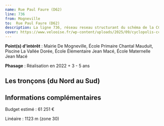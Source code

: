 ```yaml
---
name: Rue Paul Faure (D62)
line: 736
from: Mogneville
to:  Rue Paul Faure (D62) 
description: La ligne 736, réseau reseau structurant du schéma de la CCLVD (tronçon 136) concerne Mogneville - Rue Paul Faure (D62)
cover: https://www.velooise.fr/wp-content/uploads/2025/09/cyclopolis-cclvd-136.jpg
---
```


**Point(s) d'intérêt** : Mairie De Mogneville, École Primaire Chantal Mauduit, Piscine La Vallée Dorée, École Élémentaire Jean Macé, École Maternelle Jean Macé

**Phasage** : Réalisation en 2022 + 3 - 5 ans

## Les tronçons (du Nord au Sud)

## Informations complémentaires

Budget estimé :  61 251 € 

Linéaire : 1123 m (zone 30)

